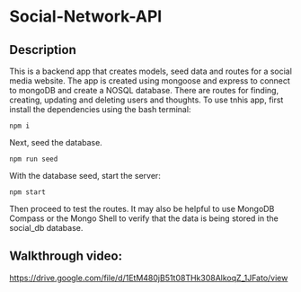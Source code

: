 # Social-Network-API

## Description

This is a backend app that creates models, seed data and routes for a social media website. The app is created using mongoose and express to connect to mongoDB and create a NOSQL database. There are routes for finding, creating, updating and deleting users and thoughts. To use tnhis app, first install the dependencies using the bash terminal:

`npm i`

Next, seed the database.

`npm run seed`

With the database seed, start the server:

`npm start`

Then proceed to test the routes. It may also be helpful to use MongoDB Compass or the Mongo Shell to verify that the data is being stored in the social_db database. 

## Walkthrough video:

https://drive.google.com/file/d/1EtM480jB51t08THk308AlkoqZ_1JFato/view

